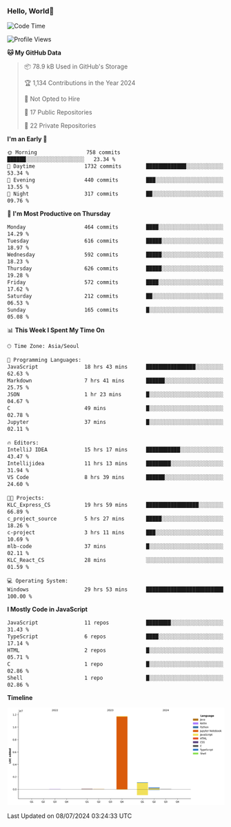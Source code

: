 
### Hello, World🐤

<!--START_SECTION:waka-->
![Code Time](http://img.shields.io/badge/Code%20Time-487%20hrs%2020%20mins-blue)

![Profile Views](http://img.shields.io/badge/Profile%20Views-27-blue)

**🐱 My GitHub Data** 

> 📦 78.9 kB Used in GitHub's Storage 
 > 
> 🏆 1,134 Contributions in the Year 2024
 > 
> 🚫 Not Opted to Hire
 > 
> 📜 17 Public Repositories 
 > 
> 🔑 22 Private Repositories 
 > 
**I'm an Early 🐤** 

```text
🌞 Morning                758 commits         ██████░░░░░░░░░░░░░░░░░░░   23.34 % 
🌆 Daytime                1732 commits        █████████████░░░░░░░░░░░░   53.34 % 
🌃 Evening                440 commits         ███░░░░░░░░░░░░░░░░░░░░░░   13.55 % 
🌙 Night                  317 commits         ██░░░░░░░░░░░░░░░░░░░░░░░   09.76 % 
```
📅 **I'm Most Productive on Thursday** 

```text
Monday                   464 commits         ████░░░░░░░░░░░░░░░░░░░░░   14.29 % 
Tuesday                  616 commits         █████░░░░░░░░░░░░░░░░░░░░   18.97 % 
Wednesday                592 commits         █████░░░░░░░░░░░░░░░░░░░░   18.23 % 
Thursday                 626 commits         █████░░░░░░░░░░░░░░░░░░░░   19.28 % 
Friday                   572 commits         ████░░░░░░░░░░░░░░░░░░░░░   17.62 % 
Saturday                 212 commits         ██░░░░░░░░░░░░░░░░░░░░░░░   06.53 % 
Sunday                   165 commits         █░░░░░░░░░░░░░░░░░░░░░░░░   05.08 % 
```


📊 **This Week I Spent My Time On** 

```text
🕑︎ Time Zone: Asia/Seoul

💬 Programming Languages: 
JavaScript               18 hrs 43 mins      ████████████████░░░░░░░░░   62.63 % 
Markdown                 7 hrs 41 mins       ██████░░░░░░░░░░░░░░░░░░░   25.75 % 
JSON                     1 hr 23 mins        █░░░░░░░░░░░░░░░░░░░░░░░░   04.67 % 
C                        49 mins             █░░░░░░░░░░░░░░░░░░░░░░░░   02.78 % 
Jupyter                  37 mins             █░░░░░░░░░░░░░░░░░░░░░░░░   02.11 % 

🔥 Editors: 
IntelliJ IDEA            15 hrs 17 mins      ███████████░░░░░░░░░░░░░░   43.47 % 
Intellijidea             11 hrs 13 mins      ████████░░░░░░░░░░░░░░░░░   31.94 % 
VS Code                  8 hrs 39 mins       ██████░░░░░░░░░░░░░░░░░░░   24.60 % 

🐱‍💻 Projects: 
KLC_Express_CS           19 hrs 59 mins      █████████████████░░░░░░░░   66.89 % 
c_project_source         5 hrs 27 mins       █████░░░░░░░░░░░░░░░░░░░░   18.26 % 
c-project                3 hrs 11 mins       ███░░░░░░░░░░░░░░░░░░░░░░   10.69 % 
mlb-code                 37 mins             █░░░░░░░░░░░░░░░░░░░░░░░░   02.11 % 
KLC_React_CS             28 mins             ░░░░░░░░░░░░░░░░░░░░░░░░░   01.59 % 

💻 Operating System: 
Windows                  29 hrs 53 mins      █████████████████████████   100.00 % 
```

**I Mostly Code in JavaScript** 

```text
JavaScript               11 repos            ████████░░░░░░░░░░░░░░░░░   31.43 % 
TypeScript               6 repos             ████░░░░░░░░░░░░░░░░░░░░░   17.14 % 
HTML                     2 repos             █░░░░░░░░░░░░░░░░░░░░░░░░   05.71 % 
C                        1 repo              █░░░░░░░░░░░░░░░░░░░░░░░░   02.86 % 
Shell                    1 repo              █░░░░░░░░░░░░░░░░░░░░░░░░   02.86 % 
```



**Timeline**

![Lines of Code chart](https://raw.githubusercontent.com/jilpoom/jilpoom/main/assets/bar_graph.png)


 Last Updated on 08/07/2024 03:24:33 UTC
<!--END_SECTION:waka-->
